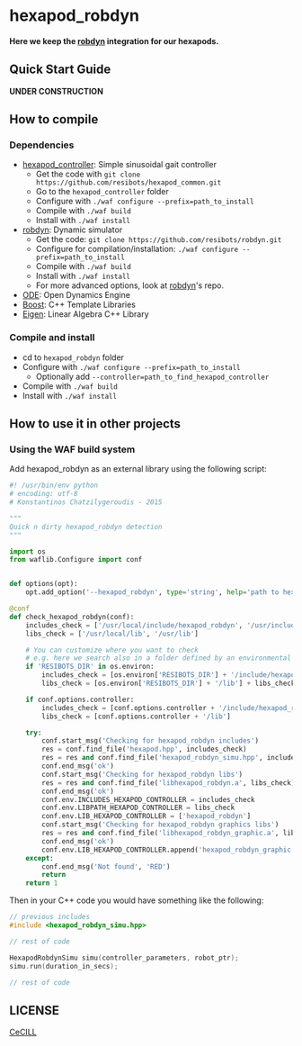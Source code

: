 # hexapod_robdyn

#### Here we keep the [robdyn] integration for our hexapods.

## Quick Start Guide

**UNDER CONSTRUCTION**

## How to compile

### Dependencies

- [hexapod_controller]: Simple sinusoidal gait controller
    - Get the code with `git clone https://github.com/resibots/hexapod_common.git`
    - Go to the `hexapod_controller` folder
    - Configure with `./waf configure --prefix=path_to_install`
    - Compile with `./waf build`
    - Install with `./waf install`
- [robdyn]: Dynamic simulator
    - Get the code: `git clone https://github.com/resibots/robdyn.git`
    - Configure for compilation/installation: `./waf configure --prefix=path_to_install`
    - Compile with `./waf build`
    - Install with `./waf install`
    - For more advanced options, look at [robdyn]'s repo.
- [ODE]: Open Dynamics Engine
- [Boost]: C++ Template Libraries
- [Eigen]: Linear Algebra C++ Library

### Compile and install

- cd to `hexapod_robdyn` folder
- Configure with `./waf configure --prefix=path_to_install`
    - Optionally add `--controller=path_to_find_hexapod_controller`
- Compile with `./waf build`
- Install with `./waf install`

## How to use it in other projects

### Using the WAF build system

Add hexapod_robdyn as an external library using the following script:

```python
#! /usr/bin/env python
# encoding: utf-8
# Konstantinos Chatzilygeroudis - 2015

"""
Quick n dirty hexapod_robdyn detection
"""

import os
from waflib.Configure import conf


def options(opt):
	opt.add_option('--hexapod_robdyn', type='string', help='path to hexapod_robdyn', dest='hexapod_robdyn')

@conf
def check_hexapod_robdyn(conf):
	includes_check = ['/usr/local/include/hexapod_robdyn', '/usr/include/hexapod_robdyn']
	libs_check = ['/usr/local/lib', '/usr/lib']

	# You can customize where you want to check
	# e.g. here we search also in a folder defined by an environmental variable
	if 'RESIBOTS_DIR' in os.environ:
		includes_check = [os.environ['RESIBOTS_DIR'] + '/include/hexapod_robdyn'] + includes_check
		libs_check = [os.environ['RESIBOTS_DIR'] + '/lib'] + libs_check

	if conf.options.controller:
		includes_check = [conf.options.controller + '/include/hexapod_robdyn']
		libs_check = [conf.options.controller + '/lib']

	try:
		conf.start_msg('Checking for hexapod_robdyn includes')
		res = conf.find_file('hexapod.hpp', includes_check)
		res = res and conf.find_file('hexapod_robdyn_simu.hpp', includes_check)
		conf.end_msg('ok')
		conf.start_msg('Checking for hexapod_robdyn libs')
		res = res and conf.find_file('libhexapod_robdyn.a', libs_check)
		conf.end_msg('ok')
		conf.env.INCLUDES_HEXAPOD_CONTROLLER = includes_check
		conf.env.LIBPATH_HEXAPOD_CONTROLLER = libs_check
		conf.env.LIB_HEXAPOD_CONTROLLER = ['hexapod_robdyn']
		conf.start_msg('Checking for hexapod_robdyn graphics libs')
		res = res and conf.find_file('libhexapod_robdyn_graphic.a', libs_check)
		conf.end_msg('ok')
		conf.env.LIB_HEXAPOD_CONTROLLER.append('hexapod_robdyn_graphic')
	except:
		conf.end_msg('Not found', 'RED')
		return
	return 1
```

Then in your C++ code you would have something like the following:

```cpp
// previous includes
#include <hexapod_robdyn_simu.hpp>

// rest of code

HexapodRobdynSimu simu(controller_parameters, robot_ptr);
simu.run(duration_in_secs);

// rest of code
```


## LICENSE

[CeCILL]

[CeCILL]: http://www.cecill.info/index.en.html
[robdyn]: https://github.com/resibots/robdyn
[hexapod_controller]: https://github.com/resibots/hexapod_common
[ODE]: http://www.ode.org
[Boost]: http://www.boost.org
[Eigen]: http://eigen.tuxfamily.org/
